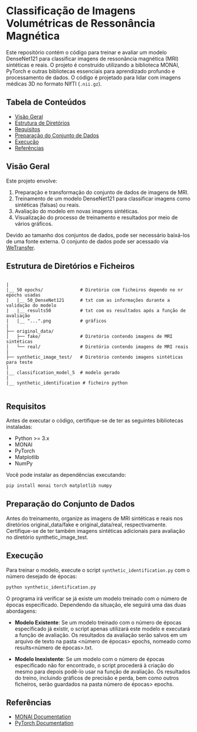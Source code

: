 # Classificação de Imagens Volumétricas de Ressonância Magnética

Este repositório contém o código para treinar e avaliar um modelo DenseNet121 para classificar imagens de ressonância magnética (MRI) sintéticas e reais. O projeto é construído utilizando a biblioteca MONAI, PyTorch e outras bibliotecas essenciais para aprendizado profundo e processamento de dados. O código é projetado para lidar com imagens médicas 3D no formato NIfTI (`.nii.gz`).

## Tabela de Conteúdos

- [Visão Geral](#visão-geral)
- [Estrutura de Diretórios](#estrutura-de-diretórios)
- [Requisitos](#requisitos)
- [Preparação do Conjunto de Dados](#preparação-do-conjunto-de-dados)
- [Execução](#execução)
- [Referências](#referências)

## Visão Geral

Este projeto envolve:

1. Preparação e transformação do conjunto de dados de imagens de MRI.
2. Treinamento de um modelo DenseNet121 para classificar imagens como sintéticas (falsas) ou reais.
3. Avaliação do modelo em novas imagens sintéticas.
4. Visualização do processo de treinamento e resultados por meio de vários gráficos.

Devido ao tamanho dos conjuntos de dados, pode ser necessário baixá-los de uma fonte externa. O conjunto de dados pode ser acessado via [WeTransfer](https://we.tl/t-4XkTnA8MI5).

## Estrutura de Diretórios e Ficheiros


```plaintext

|
|__ 50 epochs/              # Diretório com ficheiros dependo no nr epochs usadas
|   |__ 50_DenseNet121      # txt com as informações durante a validação do modelo
|   |__ results50           # txt com os resultados após a função de avaliação
|   |__ "...".png           # gráficos
|
├── original_data/
│   ├── fake/               # Diretório contendo imagens de MRI sintéticas
│   └── real/               # Diretório contendo imagens de MRI reais
|
├── synthetic_image_test/   # Diretório contendo imagens sintéticas para teste
|
|__ classification_model_5  # modelo gerado
|
|__ synthetic_identification # ficheiro python


````

## Requisitos

Antes de executar o código, certifique-se de ter as seguintes bibliotecas instaladas:

- Python >= 3.x
- MONAI
- PyTorch
- Matplotlib
- NumPy

Você pode instalar as dependências executando:

```bash
pip install monai torch matplotlib numpy
```

## Preparação do Conjunto de Dados
Antes do treinamento, organize as imagens de MRI sintéticas e reais nos diretórios original_data/fake e original_data/real, respectivamente. Certifique-se de ter também imagens sintéticas adicionais para avaliação no diretório synthetic_image_test.

## Execução

Para treinar o modelo, execute o script `synthetic_identification.py` com o número desejado de épocas:

```bash
python synthetic_identification.py
```

O programa irá verificar se já existe um modelo treinado com o número de épocas especificado. Dependendo da situação, ele seguirá uma das duas abordagens:

- **Modelo Existente**: Se um modelo treinado com o número de épocas especificado já existir, o script apenas utilizará este modelo e executará a função de avaliação. Os resultados da avaliação serão salvos em um arquivo de texto na pasta <número de épocas> epochs, nomeado como results<número de épocas>.txt.

- **Modelo Inexistente**: Se um modelo com o número de épocas especificado não for encontrado, o script procederá à criação do mesmo para depois podê-lo usar na função de avaliação. Os resultados do treino, incluindo gráficos de precisão e perda, bem como outros ficheiros, serão guardados na pasta número de épocas> epochs.


## Referências
- [MONAI Documentation](https://monai.io/documentation.html)
- [PyTorch Documentation](https://pytorch.org/docs/stable/index.html)



